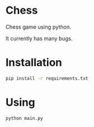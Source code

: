 ﻿# Chess
Chess game using python.

It currently has many bugs.

# Installation
```sh
pip install -r requirements.txt
```
# Using
```sh
python main.py
```

